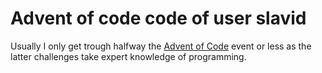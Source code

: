 # Advent of code code of user slavid

Usually I only get trough halfway the [Advent of Code](https://adventofcode.com/) event or less as the latter challenges take expert knowledge of programming.